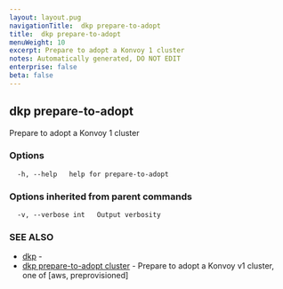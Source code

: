 ```yaml
---
layout: layout.pug
navigationTitle:  dkp prepare-to-adopt
title:  dkp prepare-to-adopt
menuWeight: 10
excerpt: Prepare to adopt a Konvoy 1 cluster
notes: Automatically generated, DO NOT EDIT
enterprise: false
beta: false
---
```

<!-- vale off -->
<!-- markdownlint-disable -->

## dkp prepare-to-adopt

Prepare to adopt a Konvoy 1 cluster

### Options

```
  -h, --help   help for prepare-to-adopt
```

### Options inherited from parent commands

```
  -v, --verbose int   Output verbosity
```

### SEE ALSO

* [dkp](/dkp/kommander/2.2/cli/dkp/)	 - 
* [dkp prepare-to-adopt cluster](/dkp/kommander/2.2/cli/dkp/prepare-to-adopt/cluster/)	 - Prepare to adopt a Konvoy v1 cluster, one of [aws, preprovisioned]

